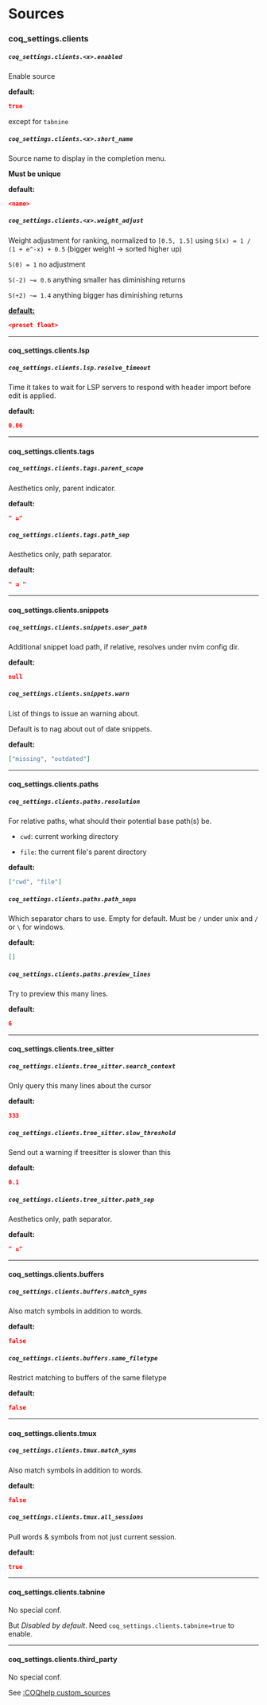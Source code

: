 # Sources

### coq_settings.clients

##### `coq_settings.clients.<x>.enabled`

Enable source

**default:**

```json
true
```

except for `tabnine`

##### `coq_settings.clients.<x>.short_name`

Source name to display in the completion menu.

**Must be unique**

**default:**

```json
<name>
```

##### `coq_settings.clients.<x>.weight_adjust`

Weight adjustment for ranking, normalized to `[0.5, 1.5]` using `S(x) = 1 / (1 + e^-x) + 0.5` (bigger weight -> sorted higher up)

`S(0) = 1` no adjustment

`S(-2) ~= 0.6` anything smaller has diminishing returns

`S(+2) ~= 1.4` anything bigger has diminishing returns

**[default:](https://github.com/ms-jpq/coq_nvim/blob/coq/config/defaults.yml)**

```json
<preset float>
```

---

#### coq_settings.clients.lsp

##### `coq_settings.clients.lsp.resolve_timeout`

Time it takes to wait for LSP servers to respond with header import before edit is applied.

**default:**

```json
0.06
```

---

#### coq_settings.clients.tags

##### `coq_settings.clients.tags.parent_scope`

Aesthetics only, parent indicator.

**default:**

```json
" ⇊"
```

##### `coq_settings.clients.tags.path_sep`

Aesthetics only, path separator.

**default:**

```json
" ⇉ "
```

---

#### coq_settings.clients.snippets

##### `coq_settings.clients.snippets.user_path`

Additional snippet load path, if relative, resolves under nvim config dir.

**default:**

```json
null
```

##### `coq_settings.clients.snippets.warn`

List of things to issue an warning about.

Default is to nag about out of date snippets.

**default:**

```json
["missing", "outdated"]
```

---

#### coq_settings.clients.paths

##### `coq_settings.clients.paths.resolution`

For relative paths, what should their potential base path(s) be.

- `cwd`: current working directory

- `file`: the current file's parent directory

**default:**

```json
["cwd", "file"]
```

##### `coq_settings.clients.paths.path_seps`

Which separator chars to use. Empty for default. Must be `/` under unix and `/` or `\` for windows.

**default:**

```json
[]
```

##### `coq_settings.clients.paths.preview_lines`

Try to preview this many lines.

**default:**

```json
6
```

---

#### coq_settings.clients.tree_sitter

##### `coq_settings.clients.tree_sitter.search_context`

Only query this many lines about the cursor

**default:**

```json
333
```

##### `coq_settings.clients.tree_sitter.slow_threshold`

Send out a warning if treesitter is slower than this

**default:**

```json
0.1
```

##### `coq_settings.clients.tree_sitter.path_sep`

Aesthetics only, path separator.

**default:**

```json
" ⇊"
```

---

#### coq_settings.clients.buffers

##### `coq_settings.clients.buffers.match_syms`

Also match symbols in addition to words.

**default:**

```json
false
```

##### `coq_settings.clients.buffers.same_filetype`

Restrict matching to buffers of the same filetype

**default:**

```json
false
```

---

#### coq_settings.clients.tmux

##### `coq_settings.clients.tmux.match_syms`

Also match symbols in addition to words.

**default:**

```json
false
```

##### `coq_settings.clients.tmux.all_sessions`

Pull words & symbols from not just current session.

**default:**

```json
true
```

---

#### coq_settings.clients.tabnine

No special conf.

But _Disabled by default_. Need `coq_settings.clients.tabnine=true` to enable.

---

#### coq_settings.clients.third_party

No special conf.

See [:COQhelp custom_sources](https://github.com/ms-jpq/coq_nvim/tree/coq/docs/CUSTOM_SOURCES.md)
